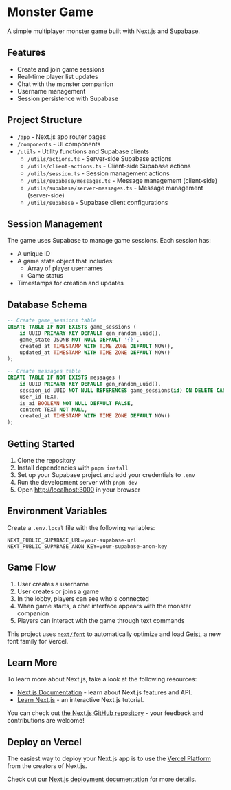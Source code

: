 # Monster Game

A simple multiplayer monster game built with Next.js and Supabase.

## Features

- Create and join game sessions
- Real-time player list updates
- Chat with the monster companion
- Username management
- Session persistence with Supabase

## Project Structure

- `/app` - Next.js app router pages
- `/components` - UI components
- `/utils` - Utility functions and Supabase clients
  - `/utils/actions.ts` - Server-side Supabase actions
  - `/utils/client-actions.ts` - Client-side Supabase actions
  - `/utils/session.ts` - Session management actions
  - `/utils/supabase/messages.ts` - Message management (client-side)
  - `/utils/supabase/server-messages.ts` - Message management (server-side)
  - `/utils/supabase` - Supabase client configurations

## Session Management

The game uses Supabase to manage game sessions. Each session has:

- A unique ID
- A game state object that includes:
  - Array of player usernames
  - Game status
- Timestamps for creation and updates

## Database Schema

```sql
-- Create game_sessions table
CREATE TABLE IF NOT EXISTS game_sessions (
    id UUID PRIMARY KEY DEFAULT gen_random_uuid(),
    game_state JSONB NOT NULL DEFAULT '{}',
    created_at TIMESTAMP WITH TIME ZONE DEFAULT NOW(),
    updated_at TIMESTAMP WITH TIME ZONE DEFAULT NOW()
);

-- Create messages table
CREATE TABLE IF NOT EXISTS messages (
    id UUID PRIMARY KEY DEFAULT gen_random_uuid(),
    session_id UUID NOT NULL REFERENCES game_sessions(id) ON DELETE CASCADE,
    user_id TEXT,
    is_ai BOOLEAN NOT NULL DEFAULT FALSE,
    content TEXT NOT NULL,
    created_at TIMESTAMP WITH TIME ZONE DEFAULT NOW()
);
```

## Getting Started

1. Clone the repository
2. Install dependencies with `pnpm install`
3. Set up your Supabase project and add your credentials to `.env`
4. Run the development server with `pnpm dev`
5. Open [http://localhost:3000](http://localhost:3000) in your browser

## Environment Variables

Create a `.env.local` file with the following variables:

```
NEXT_PUBLIC_SUPABASE_URL=your-supabase-url
NEXT_PUBLIC_SUPABASE_ANON_KEY=your-supabase-anon-key
```

## Game Flow

1. User creates a username
2. User creates or joins a game
3. In the lobby, players can see who's connected
4. When game starts, a chat interface appears with the monster companion
5. Players can interact with the game through text commands

This project uses [`next/font`](https://nextjs.org/docs/app/building-your-application/optimizing/fonts) to automatically optimize and load [Geist](https://vercel.com/font), a new font family for Vercel.

## Learn More

To learn more about Next.js, take a look at the following resources:

- [Next.js Documentation](https://nextjs.org/docs) - learn about Next.js features and API.
- [Learn Next.js](https://nextjs.org/learn) - an interactive Next.js tutorial.

You can check out [the Next.js GitHub repository](https://github.com/vercel/next.js) - your feedback and contributions are welcome!

## Deploy on Vercel

The easiest way to deploy your Next.js app is to use the [Vercel Platform](https://vercel.com/new?utm_medium=default-template&filter=next.js&utm_source=create-next-app&utm_campaign=create-next-app-readme) from the creators of Next.js.

Check out our [Next.js deployment documentation](https://nextjs.org/docs/app/building-your-application/deploying) for more details.
